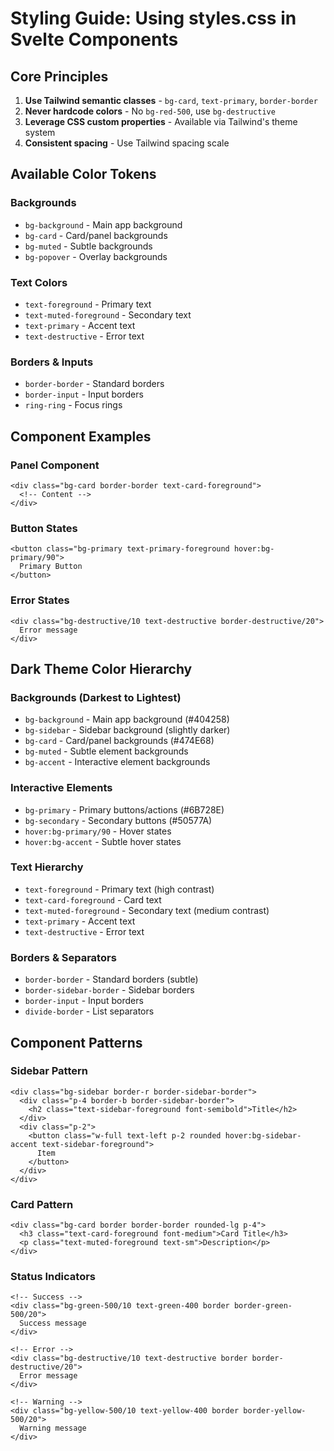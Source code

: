 # Styling Guide: Using styles.css in Svelte Components

## Core Principles

1. **Use Tailwind semantic classes** - `bg-card`, `text-primary`, `border-border`
2. **Never hardcode colors** - No `bg-red-500`, use `bg-destructive`
3. **Leverage CSS custom properties** - Available via Tailwind's theme system
4. **Consistent spacing** - Use Tailwind spacing scale

## Available Color Tokens

### Backgrounds
- `bg-background` - Main app background
- `bg-card` - Card/panel backgrounds
- `bg-muted` - Subtle backgrounds
- `bg-popover` - Overlay backgrounds

### Text Colors
- `text-foreground` - Primary text
- `text-muted-foreground` - Secondary text
- `text-primary` - Accent text
- `text-destructive` - Error text

### Borders & Inputs
- `border-border` - Standard borders
- `border-input` - Input borders
- `ring-ring` - Focus rings

## Component Examples

### Panel Component
```svelte
<div class="bg-card border-border text-card-foreground">
  <!-- Content -->
</div>
```

### Button States
```svelte
<button class="bg-primary text-primary-foreground hover:bg-primary/90">
  Primary Button
</button>
```

### Error States
```svelte
<div class="bg-destructive/10 text-destructive border-destructive/20">
  Error message
</div>
```

## Dark Theme Color Hierarchy

### Backgrounds (Darkest to Lightest)
- `bg-background` - Main app background (#404258)
- `bg-sidebar` - Sidebar background (slightly darker)
- `bg-card` - Card/panel backgrounds (#474E68)
- `bg-muted` - Subtle element backgrounds
- `bg-accent` - Interactive element backgrounds

### Interactive Elements
- `bg-primary` - Primary buttons/actions (#6B728E)
- `bg-secondary` - Secondary buttons (#50577A)
- `hover:bg-primary/90` - Hover states
- `hover:bg-accent` - Subtle hover states

### Text Hierarchy
- `text-foreground` - Primary text (high contrast)
- `text-card-foreground` - Card text
- `text-muted-foreground` - Secondary text (medium contrast)
- `text-primary` - Accent text
- `text-destructive` - Error text

### Borders & Separators
- `border-border` - Standard borders (subtle)
- `border-sidebar-border` - Sidebar borders
- `border-input` - Input borders
- `divide-border` - List separators

## Component Patterns

### Sidebar Pattern
```svelte
<div class="bg-sidebar border-r border-sidebar-border">
  <div class="p-4 border-b border-sidebar-border">
    <h2 class="text-sidebar-foreground font-semibold">Title</h2>
  </div>
  <div class="p-2">
    <button class="w-full text-left p-2 rounded hover:bg-sidebar-accent text-sidebar-foreground">
      Item
    </button>
  </div>
</div>
```

### Card Pattern
```svelte
<div class="bg-card border border-border rounded-lg p-4">
  <h3 class="text-card-foreground font-medium">Card Title</h3>
  <p class="text-muted-foreground text-sm">Description</p>
</div>
```

### Status Indicators
```svelte
<!-- Success -->
<div class="bg-green-500/10 text-green-400 border border-green-500/20">
  Success message
</div>

<!-- Error -->
<div class="bg-destructive/10 text-destructive border border-destructive/20">
  Error message
</div>

<!-- Warning -->
<div class="bg-yellow-500/10 text-yellow-400 border border-yellow-500/20">
  Warning message
</div>
```
